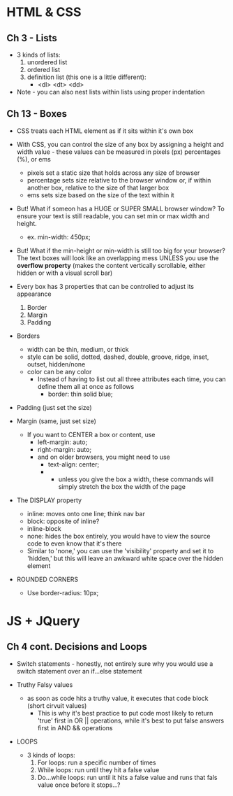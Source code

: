 # HTML & CSS 
## Ch 3 - Lists
- 3 kinds of lists:
    1. unordered list
    1. ordered list
    1. definition list (this one is a little different):
        - \<dl> \<dt> \<dd>
- Note - you can also nest lists within lists using proper indentation

## Ch 13 - Boxes
- CSS treats each HTML element as if it sits within it's own box
- With CSS, you can control the size of any box by assigning a height and width value - these values can be measured in pixels (px) percentages (%), or ems
    - pixels set a static size that holds across any size of browser
    - percentage sets size relative to the browser window or, if within another box, relative to the size of that larger box
    - ems sets size based on the size of the text within it
- But! What if someon has a HUGE or SUPER SMALL browser window? To ensure your text is still readable, you can set min or max width and height.
    - ex. min-width: 450px;

- But! What if the min-height or min-width is still too big for your browser? The text boxes will look like an overlapping mess UNLESS you use the **overflow property** (makes the content vertically scrollable, either hidden or with a visual scroll bar)

- Every box has 3 properties that can be controlled to adjust its appearance
    1. Border
    1. Margin
    1. Padding
- Borders
    - width can be thin, medium, or thick
    - style can be solid, dotted, dashed, double, groove, ridge, inset, outset, hidden/none
    - color can be any color
        - Instead of having to list out all three attributes each time, you can define them all at once as follows
            - border: thin solid blue;

- Padding (just set the size)
- Margin (same, just set size)
    - If you want to CENTER a box or content, use
        - left-margin: auto;
        - right-margin: auto;
        - and on older browsers, you might need to use
            - text-align: center;
            - * unless you give the box a width, these commands will simply stretch the box the width of the page

- The DISPLAY property
    - inline: moves onto one line; think nav bar
    - block: opposite of inline?
    - inline-block
    - none: hides the box entirely, you would have to view the source code to even know that it's there
    - Similar to 'none,' you can use the 'visibility' property and set it to 'hidden,' but this will leave an awkward white space over the hidden element

- ROUNDED CORNERS
    - Use border-radius: 10px;

# JS + JQuery 
## Ch 4 cont. Decisions and Loops
- Switch statements - honestly, not entirely sure why you would use a switch statement over an if...else statement

- Truthy Falsy values
    - as soon as code hits a truthy value, it executes that code block (short cirvuit values)
        - This is why it's best practice to put code most likely to return 'true' first in OR || operations, while it's best to put false answers first in AND && operations

- LOOPS
    - 3 kinds of loops:
        1. For loops: run a specific number of times
        1. While loops: run until they hit a false value
        1. Do...while loops: run until it hits a false value and runs that fals value once before it stops...?

